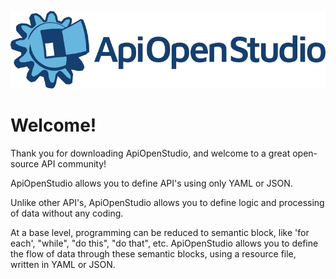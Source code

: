 ![logo][logo]

Welcome!
========

Thank you for downloading ApiOpenStudio, and welcome to a great open-source API community!

ApiOpenStudio allows you to define API's using only YAML or JSON.

Unlike other API's, ApiOpenStudio allows you to define logic and processing of data without any coding.

At a base level, programming can be reduced to semantic block, like 'for each', "while", "do this", "do that", etc.
ApiOpenStudio allows you to define the flow of data through these semantic blocks, using a resource file, written in
YAML or JSON.

[logo]: images/api_open_studio_logo_name_colour.png